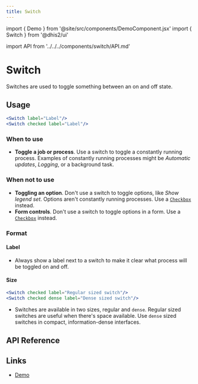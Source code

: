 ```yaml
---
title: Switch
---
```


import { Demo } from '@site/src/components/DemoComponent.jsx'
import { Switch } from '@dhis2/ui'

import API from '../../../components/switch/API.md'

# Switch

Switches are used to toggle something between an on and off state.

<Demo>
    <Switch label="Label"/>
    <Switch checked label="Label"/>
</Demo>

## Usage

```jsx
<Switch label="Label"/>
<Switch checked label="Label"/>
```

### When to use

-   **Toggle a job or process**. Use a switch to toggle a constantly running process. Examples of constantly running processes might be _Automatic updates_, _Logging_, or a background task.

### When not to use

-   **Toggling an option**. Don't use a switch to toggle options, like _Show legend set_. Options aren't constantly running processes. Use a [`Checkbox`](checkbox.md) instead.
-   **Form controls**. Don't use a switch to toggle options in a form. Use a [`Checkbox`](checkbox.md) instead.

### Format

#### Label

-   Always show a label next to a switch to make it clear what process will be toggled on and off.

#### Size

<Demo>
    <Switch checked label="Regular sized switch"/>
    <Switch checked dense label="Dense sized switch"/>
</Demo>

```jsx
<Switch checked label="Regular sized switch"/>
<Switch checked dense label="Dense sized switch"/>
```

-   Switches are available in two sizes, regular and `dense`. Regular sized switches are useful when there's space available. Use `dense` sized switches in compact, information-dense interfaces.

## API Reference

<API />

## Links

-   [Demo](/demo/?path=/story/switch--default)
